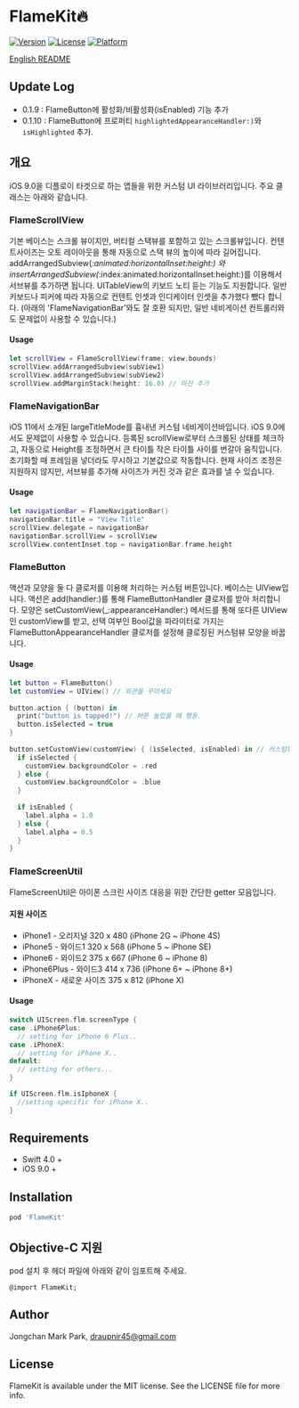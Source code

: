 # FlameKit🔥

[![Version](https://img.shields.io/cocoapods/v/FlameKit.svg?style=flat)](http://cocoapods.org/pods/FlameKit)
[![License](https://img.shields.io/cocoapods/l/FlameKit.svg?style=flat)](http://cocoapods.org/pods/FlameKit)
[![Platform](https://img.shields.io/cocoapods/p/FlameKit.svg?style=flat)](http://cocoapods.org/pods/FlameKit)

[English README](README.md)

## Update Log
- 0.1.9 : FlameButton에 활성화/비활성화(isEnabled) 기능 추가
- 0.1.10 : FlameButton에 프로퍼티 `highlightedAppearanceHandler:)`와 `isHighlighted` 추가.

## 개요

iOS 9.0을 디플로이 타겟으로 하는 앱들을 위한 커스텀 UI 라이브러리입니다. 주요 클래스는 아래와 같습니다.

### FlameScrollView
기본 베이스는 스크롤 뷰이지만, 버티컬 스택뷰를 포함하고 있는 스크롤뷰입니다. 컨텐트사이즈는 오토 레이아웃을 통해 자동으로 스택 뷰의 높이에 따라 길어집니다. addArrangedSubview(_:animated:horizontalInset:height:) 와 insertArrangedSubview(_:index:animated:horizontalInset:height:)를 이용해서 서브뷰를 추가하면 됩니다.
UITableView의 키보드 노티 듣는 기능도 지원합니다. 일반 키보드나 피커에 따라 자동으로 컨텐트 인셋과 인디케이터 인셋을 추가했다 뺐다 합니다.
(아래의 'FlameNavigationBar'와도 잘 호환 되지만, 일반 네비게이션 컨트롤러와도 문제없이 사용할 수 있습니다.)

#### Usage

```swift
let scrollView = FlameScrollView(frame: view.bounds)
scrollView.addArrangedSubview(subView1)
scrollView.addArrangedSubview(subView2)
scrollView.addMarginStack(height: 16.0) // 마진 추가
```

### FlameNavigationBar
iOS 11에서 소개된 largeTitleMode를 흉내낸 커스텀 네비게이션바입니다. iOS 9.0에서도 문제없이 사용할 수 있습니다. 등록된 scrollView로부터 스크롤된 상태를 체크하고, 자동으로 Height를 조정하면서 큰 타이틀 작은 타이틀 사이를 번갈아 움직입니다. 초기화할 때 프레임을 넣더라도 무시하고 기본값으로 작동합니다. 현재 사이즈 조정은 지원하지 않지만, 서브뷰를 추가해 사이즈가 커진 것과 같은 효과를 낼 수 있습니다.

#### Usage

```swift
let navigationBar = FlameNavigationBar()
navigationBar.title = "View Title"
scrollView.delegate = navigationBar
navigationBar.scrollView = scrollView
scrollView.contentInset.top = navigationBar.frame.height
```


### FlameButton
액션과 모양을 둘 다 클로저를 이용해 처리하는 커스텀 버튼입니다. 베이스는 UIView입니다. 액션은 add(handler:)를 통해 FlameButtonHandler 클로저를 받아 처리합니다. 모양은 setCustomView(_:appearanceHandler:) 메서드를 통해 또다른 UIView인 customView를 받고, 선택 여부인 Bool값을 파라미터로 가지는 FlameButtonAppearanceHandler 클로저를 설정해 클로징된 커스텀뷰 모양을 바꿉니다.

#### Usage

```swift
let button = FlameButton()
let customView = UIView() // 외관을 꾸미세요
    
button.action { (button) in
  print("button is tapped!") // 버튼 눌렀을 때 행동.
  button.isSelected = true
}
    
button.setCustomView(customView) { (isSelected, isEnabled) in // 커스텀뷰의 모양을 컨트롤하세요.
  if isSelected {
    customView.backgroundColor = .red
  } else {
    customView.backgroundColor = .blue
  }
  
  if isEnabled {
    label.alpha = 1.0        
  } else {
    label.alpha = 0.5
  }
}
```

### FlameScreenUtil

FlameScreenUtil은 아이폰 스크린 사이즈 대응을 위한 간단한 getter 모음입니다.

#### 지원 사이즈
- iPhone1 - 오리지널 320 x 480 (iPhone 2G ~ iPhone 4S)
- iPhone5 - 와이드1 320 x 568 (iPhone 5 ~ iPhone SE)
- iPhone6 - 와이드2 375 x 667 (iPhone 6 ~ iPhone 8)
- iPhone6Plus - 와이드3 414 x 736 (iPhone 6+ ~ iPhone 8+)
- iPhoneX - 새로운 사이즈 375 x 812 (iPhone X)

#### Usage

```swift
switch UIScreen.flm.screenType { 
case .iPhone6Plus:
  // setting for iPhone 6 Plus..
case .iPhoneX:
  // setting for iPhone X..
default:
  // setting for others...
}

if UIScreen.flm.isIphoneX {
  //setting specific for iPhone X..
}
```

## Requirements

- Swift 4.0 +
- iOS 9.0 +

## Installation

```ruby
pod 'FlameKit'
```

## Objective-C 지원
pod 설치 후 헤더 파일에 아래와 같이 임포트해 주세요.

```objc
@import FlameKit;
```



## Author

Jongchan Mark Park, draupnir45@gmail.com

## License

FlameKit is available under the MIT license. See the LICENSE file for more info.
